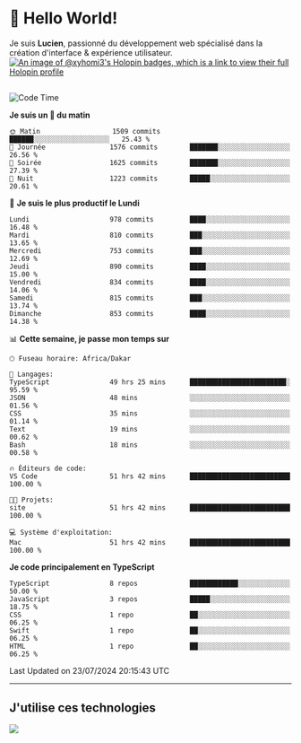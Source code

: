 # 👋 Hello World!

Je suis **Lucien**, passionné du développement web spécialisé dans la création d'interface & expérience utilisateur.
[![An image of @xyhomi3's Holopin badges, which is a link to view their full Holopin profile](https://holopin.me/xyhomi3)](https://holopin.io/@xyhomi3)

##

<!--START_SECTION:waka-->
![Code Time](http://img.shields.io/badge/Code%20Time-1%2C571%20hrs%2018%20mins-blue)

**Je suis un 🐤 du matin** 

```text
🌞 Matin                  1509 commits        ██████░░░░░░░░░░░░░░░░░░░   25.43 % 
🌆 Journée                1576 commits        ███████░░░░░░░░░░░░░░░░░░   26.56 % 
🌃 Soirée                 1625 commits        ███████░░░░░░░░░░░░░░░░░░   27.39 % 
🌙 Nuit                   1223 commits        █████░░░░░░░░░░░░░░░░░░░░   20.61 % 
```
📅 **Je suis le plus productif le Lundi** 

```text
Lundi                    978 commits         ████░░░░░░░░░░░░░░░░░░░░░   16.48 % 
Mardi                    810 commits         ███░░░░░░░░░░░░░░░░░░░░░░   13.65 % 
Mercredi                 753 commits         ███░░░░░░░░░░░░░░░░░░░░░░   12.69 % 
Jeudi                    890 commits         ████░░░░░░░░░░░░░░░░░░░░░   15.00 % 
Vendredi                 834 commits         ████░░░░░░░░░░░░░░░░░░░░░   14.06 % 
Samedi                   815 commits         ███░░░░░░░░░░░░░░░░░░░░░░   13.74 % 
Dimanche                 853 commits         ████░░░░░░░░░░░░░░░░░░░░░   14.38 % 
```


📊 **Cette semaine, je passe mon temps sur** 

```text
🕑︎ Fuseau horaire: Africa/Dakar

💬 Langages: 
TypeScript               49 hrs 25 mins      ████████████████████████░   95.59 % 
JSON                     48 mins             ░░░░░░░░░░░░░░░░░░░░░░░░░   01.56 % 
CSS                      35 mins             ░░░░░░░░░░░░░░░░░░░░░░░░░   01.14 % 
Text                     19 mins             ░░░░░░░░░░░░░░░░░░░░░░░░░   00.62 % 
Bash                     18 mins             ░░░░░░░░░░░░░░░░░░░░░░░░░   00.58 % 

🔥 Éditeurs de code: 
VS Code                  51 hrs 42 mins      █████████████████████████   100.00 % 

🐱‍💻 Projets: 
site                     51 hrs 42 mins      █████████████████████████   100.00 % 

💻 Système d'exploitation: 
Mac                      51 hrs 42 mins      █████████████████████████   100.00 % 
```

**Je code principalement en TypeScript** 

```text
TypeScript               8 repos             ████████████░░░░░░░░░░░░░   50.00 % 
JavaScript               3 repos             █████░░░░░░░░░░░░░░░░░░░░   18.75 % 
CSS                      1 repo              ██░░░░░░░░░░░░░░░░░░░░░░░   06.25 % 
Swift                    1 repo              ██░░░░░░░░░░░░░░░░░░░░░░░   06.25 % 
HTML                     1 repo              ██░░░░░░░░░░░░░░░░░░░░░░░   06.25 % 
```




 Last Updated on 23/07/2024 20:15:43 UTC
<!--END_SECTION:waka-->
---

## J'utilise ces technologies

<p align="left">
  <a href="https://skillicons.dev">
    <img src="https://skillicons.dev/icons?i=ts,js,md,scss,tailwind,react,docker,express,astro,vite,nextjs,vercel,figma,ableton" />
  </a>
</p>

